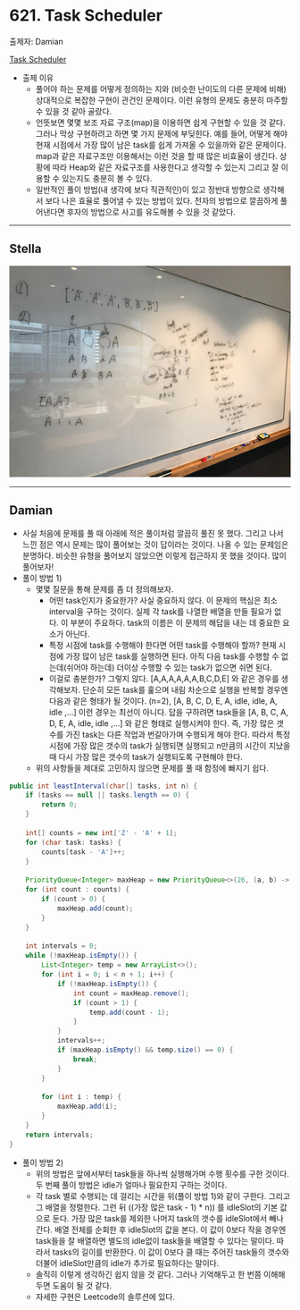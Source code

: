 # 621. Task Scheduler 

출제자: Damian

[Task Scheduler](https://leetcode.com/problems/task-scheduler/)

- 출제 이유
  - 풀어야 하는 문제를 어떻게 정의하는 지와 (비슷한 난이도의 다른 문제에 비해) 상대적으로 복잡한 구현이 관건인 문제이다. 이런 유형의 문제도 충분히 마주할 수 있을 것 같아 골랐다.
  - 언뜻보면 몇몇 보조 자료 구조(map)을 이용하면 쉽게 구현할 수 있을 것 같다. 그러나 막상 구현하려고 하면 몇 가지 문제에 부딪힌다. 예를 들어, 어떻게 해야 현재 시점에서 가장 많이 남은 task를 쉽게 가져올 수 있을까와 같은 문제이다. map과 같은 자료구조만 이용해서는 이런 것을 할 때 많은 비효율이 생긴다. 상황에 따라 Heap와 같은 자료구조를 사용한다고 생각할 수 있는지 그리고 잘 이용할 수 있는지도 충분히 볼 수 있다.
  - 일반적인 풀이 방법(내 생각에 보다 직관적인)이 있고 정반대 방향으로 생각해서 보다 나은 효율로 풀어낼 수 있는 방법이 있다. 전자의 방법으로 깔끔하게 풀어낸다면 후자의 방법으로 사고를 유도해볼 수 있을 것 같았다.

---

## Stella
![](./images/20200216_621_stella.jpeg)

---

## Damian

- 사실 처음에 문제를 풀 때 아래에 적은 풀이처럼 깔끔히 풀진 못 했다. 그리고 나서 느낀 점은 역시 문제는 많이 풀어보는 것이 답이라는 것이다. 나올 수 있는 문제임은 분명하다. 비슷한 유형을 풀어보지 않았으면 이렇게 접근하지 못 했을 것이다. 많이 풀어보자!
- 풀이 방법 1)
  - 몇몇 질문을 통해 문제를 좀 더 정의해보자.
    - 어떤 task인지가 중요한가? 사실 중요하지 않다. 이 문제의 핵심은 최소 interval을 구하는 것이다. 실제 각 task를 나열한 배열을 만들 필요가 없다. 이 부분이 주요하다. task의 이름은 이 문제의 해답을 내는 데 중요한 요소가 아닌다.
    - 특정 시점에 task를 수행해야 한다면 어떤 task를 수행해야 할까? 현재 시점에 가장 많이 남은 task를 실행하면 된다. 아직 다음 task를 수행할 수 없는데(쉬어야 하는데) 더이상 수행할 수 있는 task가 없으면 쉬면 된다.
    - 이걸로 충분한가? 그렇지 않다. [A,A,A,A,A,A,B,C,D,E] 와 같은 경우를 생각해보자. 단순히 모든 task를 훑으며 내림 차순으로 실행을 반복할 경우엔 다음과 같은 형태가 될 것이다. (n=2), [A, B, C, D, E, A, idle, idle, A, idle ,...] 이런 경우는 최선이 아니다. 답을 구하려면 task들을 [A, B, C, A, D, E, A, idle, idle ,...] 와 같은 형태로 실행시켜야 한다. 즉, 가장 많은 갯수를 가진 task는 다른 작업과 번갈아가며 수행되게 해야 한다. 따라서 특정 시점에 가장 많은 갯수의 task가 실행되면 실행되고 n만큼의 시간이 지났을 때 다시 가장 많은 갯수의 task가 실행되도록 구현해야 한다.
  - 위의 사항들을 제대로 고민하지 않으면 문제를 풀 때 함정에 빠지기 쉽다.

```java
public int leastInterval(char[] tasks, int n) {
    if (tasks == null || tasks.length == 0) {
        return 0;
    }
    
    int[] counts = new int['Z' - 'A' + 1];
    for (char task: tasks) {
        counts[task - 'A']++;
    }
    
    PriorityQueue<Integer> maxHeap = new PriorityQueue<>(26, (a, b) -> b - a);
    for (int count : counts) {
        if (count > 0) {
            maxHeap.add(count);
        }
    }
    
    int intervals = 0;
    while (!maxHeap.isEmpty()) {
        List<Integer> temp = new ArrayList<>();
        for (int i = 0; i < n + 1; i++) {
            if (!maxHeap.isEmpty()) {
                int count = maxHeap.remove();
                if (count > 1) {
                    temp.add(count - 1);
                }
            }
            intervals++;
            if (maxHeap.isEmpty() && temp.size() == 0) {
                break;
            }
        }
        
        for (int i : temp) {
            maxHeap.add(i);
        }
    }
    return intervals;
}
```

- 풀이 방법 2)
  - 위의 방법은 앞에서부터 task들을 하나씩 실행해가며 수행 횟수를 구한 것이다. 두 번째 풀이 방법은 idle가 얼마나 필요한지 구하는 것이다.
  - 각 task 별로 수행되는 데 걸리는 시간을 위(풀이 방법 1)와 같이 구한다. 그리고 그 배열을 정렬한다. 그런 뒤 ((가장 많은 task - 1) * n)) 를 idleSlot의 기본 값으로 둔다. 가장 많은 task를 제외한 나머지 task의 갯수를 idleSlot에서 빼나간다. 배열 전체를 순회한 후 idleSlot의 값을 본다. 이 값이 0보다 작을 경우엔 task들을 잘 배열하면 별도의 idle없이 task들을 배열할 수 있다는 말이다. 따라서 tasks의 길이를 반환한다. 이 값이 0보다 클 때는 주어진 task들의 갯수와 더불어 idleSlot만큼의 idle가 추가로 필요하다는 말이다.
  - 솔직히 이렇게 생각하긴 쉽지 않을 것 같다. 그러나 기억해두고 한 번쯤 이해해두면 도움이 될 것 같다.
  - 자세한 구현은 Leetcode의 솔루션에 있다.
